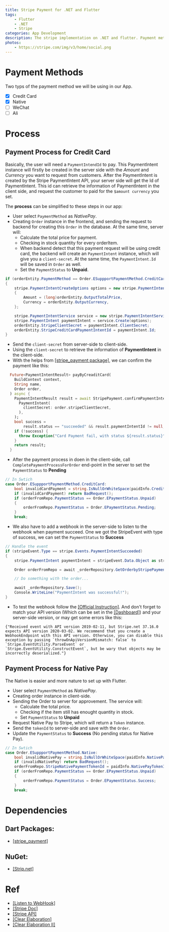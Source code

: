 ```yaml
---
title: Stripe Payment for .NET and Flutter
tags:
    - Flutter
    - .NET
    - Stripe
categories: App Development
description: The stripe implementation on .NET and flutter. Payment methods includes Native Pay and Credit Card.
photos:
    - https://stripe.com/img/v3/home/social.png
---
```


<!--more-->

# Payment Methods

Two typs of the payment method we will be using in our App. 
- [x] Credit Card
- [x] Native
- [ ] WeChat
- [ ] Ali

# Process


## Payment Process for Credit Card
Basically, the user will need a `PaymentIntendId` to pay. This PaymentIntent instance will firstly be created in the server side with the *Amount* and *Currency* you want to request from customers. After the PaymentIntent is created by the Stripe PaymentIntent API, your server side will get the Id of PaymentIntent. This id can retrieve the information of PaymentIntent in the client side, and request the customer to paid for the `$amount currency` you set.

The **process** can be simplified to these steps in our app:
- User select `PaymentMethod` as *NativePay*.
- Creating `Order` instance in the frontend, and sending the request to backend for creating this `Order` in the database. At the same time, server will:
    - Calculate the total price for payment.
    - Checking in stock quantity for every orderItem. 
    - When backend detect that this payment request will be using credit card, the backend will create an `PaymentIntent` instance, which will give you a `client-secret`. At the same time, the `PaymentIntent.Id` will be saved in `Order` as well.
    - Set the `PaymentStatus` to **Unpaid**.
```csharp
if (orderEntity.PaymentMethod == Order.ESuppportPaymentMethod.CreditCard)
{
    stripe.PaymentIntentCreateOptions options = new stripe.PaymentIntentCreateOptions
    {
        Amount = (long)orderEntity.OutputTotalPrice,
        Currency = orderEntity.OutputCurrency,
    };

    stripe.PaymentIntentService service = new stripe.PaymentIntentService();
    stripe.PaymentIntent paymentIntent = service.Create(options);
    orderEntity.StripeClientSecret = paymentIntent.ClientSecret;
    orderEntity.StripeCreditCardPaymentIntentId = paymentIntent.Id;
}
```
- Send the `client-secret` from server-side to client-side.
- Using the `client-secret` to retrieve the information of **PaymentIntent** in the client-side.
- With the helps from [[stripe_payment package]](https://pub.dev/packages/stripe_payment), we can confirm the payment like this:
```dart
  Future<PaymentIntentResult> payByCreaditCard(
    BuildContext context,
    String name,
    Order order,
  ) async {
    PaymentIntentResult result = await StripePayment.confirmPaymentIntent(
      PaymentIntent(
        clientSecret: order.stripeClientSecret,
      ),
    );
    bool success =
        result.status == "succeeded" && result.paymentIntentId != null;
    if (!success) {
      throw Exception("Card Payment fail, with status ${result.status}");
    }
    return result;
  }
```
- After the payment process in doen in the client-side, call `CompletePaymentProcessForOrder` end-point in the server to set the `PaymentStatus` to **Pending**
```csharp
// In Swtich
case Order.ESuppportPaymentMethod.CreditCard:
    bool invalidCardPayment = string.IsNullOrWhiteSpace(paidInfo.CreditCardPaymentIntentId) || paidInfo.CreditCardPaymentIntentId != orderFromRepo.StripeCreditCardPaymentIntentId;
    if (invalidCardPayment) return BadRequest();
    if (orderFromRepo.PaymentStatus == Order.EPaymentStatus.Unpaid)
    {
        orderFromRepo.PaymentStatus = Order.EPaymentStatus.Pending;
    }
    break;
```
- We also have to add a webhook in the server-side to listen to the webhook when payment succeed. One we got the StripeEvent with type of success, we can set the `PaymentStatus` to **Success**
```csharp
// Handle the event
if (stripeEvent.Type == stripe.Events.PaymentIntentSucceeded)
{
    stripe.PaymentIntent paymentIntent = stripeEvent.Data.Object as stripe.PaymentIntent;

    Order orderFromRepo = await _orderRepository.GetOrderbyStripePaymentIntentId(paymentIntent.Id);

    // Do something with the order...

    await _orderRepository.Save();
    Console.WriteLine("PaymentIntent was successful!");
}
```
- To test the webhook follow the [[Official Instruction]](https://stripe.com/docs/webhooks/test). And don't forget to match your API version (Which can be set in the [[Dashboard]](https://dashboard.stripe.com/developers)) and your server-side version, or may get some errors like this: 
```
{"Received event with API version 2019-02-11, but Stripe.net 37.16.0 expects API version 2020-03-02. We recommend that you create a WebhookEndpoint with this API version. Otherwise, you can disable this exception by passing `throwOnApiVersionMismatch: false` to `Stripe.EventUtility.ParseEvent` or `Stripe.EventUtility.ConstructEvent`, but be wary that objects may be incorrectly deserialized."}
```


## Payment Process for Native Pay
The Native is easier and more nature to set up with Flutter.

- User select `PaymentMethod` as *NativePay*.
- Creating order instance in client-side.
- Sending the Order to server for approvement. The service will: 
  - Calculate the total price.
  - Checking if the item still has enought quantity in stock.
  - Set `PaymentStatus` to **Unpaid** 
- Request Native Pay to Stripe, which will return a `Token` instance.
- Send the `tokenId` to server-side and save with the `Order`. 
- Update the `PaymentStatus` to **Success** (No pending status for Native Pay).
  
```csharp
// In Swtich
case Order.ESuppportPaymentMethod.Native:
    bool invalidNativePay = string.IsNullOrWhiteSpace(paidInfo.NativePayTokenId);
    if (invalidNativePay) return BadRequest();
    orderFromRepo.StripeNativePaymentTokenId = paidInfo.NativePayTokenId;
    if (orderFromRepo.PaymentStatus == Order.EPaymentStatus.Unpaid)
    {
        orderFromRepo.PaymentStatus = Order.EPaymentStatus.Success;
    }
    break;
```

# Dependencies

## Dart Packages:
- [[stripe_payment]](https://pub.dev/packages/stripe_payment)

## NuGet:
- [[Strip.net]](https://github.com/stripe/stripe-dotnet)


# Ref
- [[Listen to WebHook]](https://stripe.com/docs/webhooks/build)
- [[Stripe Doc]](https://stripe.com/docs)
- [[Stripe API]](https://stripe.com/docs/api)
- [[Clear Elaboration]](https://medium.com/@hamza39460/stripe-payments-in-flutter-cb2f9cb053d1)
- [[Clear Elaboration II]](https://medium.com/flutter-community/build-a-marketplace-in-your-flutter-app-and-accept-payments-using-stripe-and-firebase-72f3f7228625)